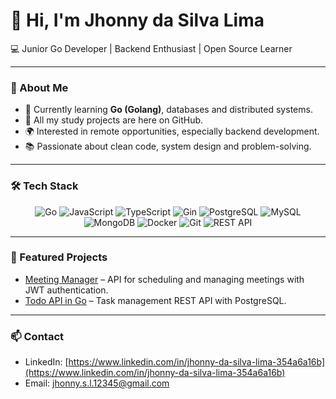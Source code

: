 # 👋 Hi, I'm Jhonny da Silva Lima  

💻 Junior Go Developer | Backend Enthusiast | Open Source Learner  

---

### 🚀 About Me
- 🌱 Currently learning **Go (Golang)**, databases and distributed systems.  
- 📂 All my study projects are here on GitHub.  
- 🌍 Interested in remote opportunities, especially backend development.  
- 📚 Passionate about clean code, system design and problem-solving.  

---

### 🛠️ Tech Stack

<p align="center">
  <img src="https://img.shields.io/badge/Go-00ADD8?style=for-the-badge&logo=go&logoColor=white" alt="Go" />
  <img src="https://img.shields.io/badge/JavaScript-F7DF1E?style=for-the-badge&logo=javascript&logoColor=black" alt="JavaScript" />
  <img src="https://img.shields.io/badge/TypeScript-3178C6?style=for-the-badge&logo=typescript&logoColor=white" alt="TypeScript" />
  <img src="https://img.shields.io/badge/Gin-00FFDD?style=for-the-badge" alt="Gin" />
  <img src="https://img.shields.io/badge/PostgreSQL-316192?style=for-the-badge&logo=postgresql&logoColor=white" alt="PostgreSQL" />
  <img src="https://img.shields.io/badge/MySQL-4479A1?style=for-the-badge&logo=mysql&logoColor=white" alt="MySQL" />
  <img src="https://img.shields.io/badge/MongoDB-47A248?style=for-the-badge&logo=mongodb&logoColor=white" alt="MongoDB" />
  <img src="https://img.shields.io/badge/Docker-2496ED?style=for-the-badge&logo=docker&logoColor=white" alt="Docker" />
  <img src="https://img.shields.io/badge/Git-F05032?style=for-the-badge&logo=git&logoColor=white" alt="Git" />
  <img src="https://img.shields.io/badge/REST_API-000000?style=for-the-badge&logo=rest-api" alt="REST API" />
</p>

---

### 📌 Featured Projects
- [Meeting Manager](https://github.com/jhonnydsl/meeting-manager) – API for scheduling and managing meetings with JWT authentication.  
- [Todo API in Go](https://github.com/jhonnydsl/todo-api) – Task management REST API with PostgreSQL.  

---

### 📫 Contact
- LinkedIn: [https://www.linkedin.com/in/jhonny-da-silva-lima-354a6a16b](https://www.linkedin.com/in/jhonny-da-silva-lima-354a6a16b)  
- Email: jhonny.s.l.12345@gmail.com  
